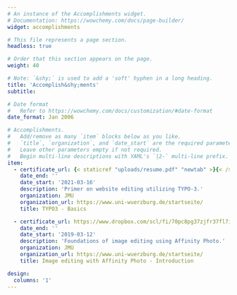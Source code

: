 ```yaml
---
# An instance of the Accomplishments widget.
# Documentation: https://wowchemy.com/docs/page-builder/
widget: accomplishments

# This file represents a page section.
headless: true

# Order that this section appears on the page.
weight: 40

# Note: `&shy;` is used to add a 'soft' hyphen in a long heading.
title: 'Accomplish&shy;ments'
subtitle:

# Date format
#   Refer to https://wowchemy.com/docs/customization/#date-format
date_format: Jan 2006

# Accomplishments.
#   Add/remove as many `item` blocks below as you like.
#   `title`, `organization`, and `date_start` are the required parameters.
#   Leave other parameters empty if not required.
#   Begin multi-line descriptions with YAML's `|2-` multi-line prefix.
item:
  - certificate_url: {< staticref "uploads/resume.pdf" "newtab" >}{< /staticref >}
    date_end: ''
    date_start: '2021-03-16'
    description: 'Primer on website editing utilizing TYPO-3.'
    organization: JMU
    organization_url: https://www.uni-wuerzburg.de/startseite/
    title: TYPO3 - Basics

  - certificate_url: https://www.dropbox.com/scl/fi/70pc8pg37zjfr37fl7i2y/Zertifikat_Affinity_Photo.pdf?rlkey=es2onc60si7wvsqydww40q4bw&dl=0
    date_end: ''
    date_start: '2019-03-12'
    description: 'Foundations of image editing using Affinity Photo.'
    organization: JMU
    organization_url: https://www.uni-wuerzburg.de/startseite/
    title: Image editing with Affinity Photo - Introduction

design:
  columns: '1'
---
```

